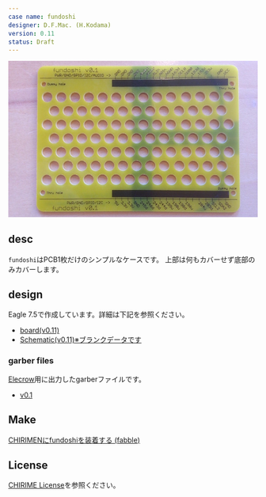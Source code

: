 ```yaml
---
case name: fundoshi
designer: D.F.Mac. (H.Kodama)
version: 0.11
status: Draft
---
```


![fundosi-image](./fundoshi.jpg)

## desc

`fundoshi`はPCB1枚だけのシンプルなケースです。
上部は何もカバーせず底部のみカバーします。

## design

Eagle 7.5で作成しています。詳細は下記を参照ください。

- [board(v0.11)](./eagle/CHIRIMEN-Fundoshi.brd)
- [Schematic(v0.11)※ブランクデータです](./eagle/CHIRIMEN-Fundoshi.sch)

### garber files

[Elecrow](https://www.elecrow.com/)用に出力したgarberファイルです。

- [v0.1](./garber-elecrow/v0.11)

## Make

[CHIRIMENにfundoshiを装着する (fabble)](http://fabble.cc/tadfmac/chirimen-fundoshi)

## License

[CHIRIME License](https://chirimen.org/license/)を参照ください。





